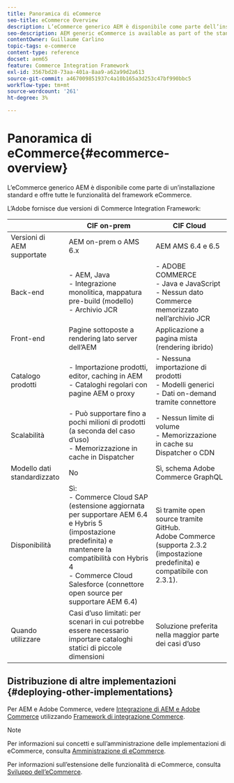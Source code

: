 ```yaml
---
title: Panoramica di eCommerce
seo-title: eCommerce Overview
description: L’eCommerce generico AEM è disponibile come parte dell’installazione standard e offre tutte le funzionalità del framework eCommerce.
seo-description: AEM generic eCommerce is available as part of the standard installation and provides you with the full functionality of the eCommerce framework.
contentOwner: Guillaume Carlino
topic-tags: e-commerce
content-type: reference
docset: aem65
feature: Commerce Integration Framework
exl-id: 3567bd28-73aa-401a-8aa9-a62a99d2a613
source-git-commit: a467009851937c4a10b165a3d253c47bf990bbc5
workflow-type: tm+mt
source-wordcount: '261'
ht-degree: 3%

---
```


# Panoramica di eCommerce{#ecommerce-overview}

L’eCommerce generico AEM è disponibile come parte di un’installazione standard e offre tutte le funzionalità del framework eCommerce.

L’Adobe fornisce due versioni di Commerce Integration Framework:

|  | CIF on-prem | CIF Cloud |
|-------------------------|--------------------------------------------------------------------------------------------------------------------------------------------------------------------------------------------------------|------------------------------------------------------------------------------------------------------------------------|
| Versioni di AEM supportate | AEM on-prem o AMS 6.x | AEM AMS 6.4 e 6.5 |
| Back-end | - AEM, Java <br> - Integrazione monolitica, mappatura pre-build (modello)<br> - Archivio JCR | - ADOBE COMMERCE <br>- Java e JavaScript <br>- Nessun dato Commerce memorizzato nell’archivio JCR |
| Front-end | Pagine sottoposte a rendering lato server dell’AEM | Applicazione a pagina mista (rendering ibrido) |
| Catalogo prodotti | - Importazione prodotti, editor, caching in AEM <br>- Cataloghi regolari con pagine AEM o proxy | - Nessuna importazione di prodotti <br>- Modelli generici <br>- Dati on-demand tramite connettore |
| Scalabilità | - Può supportare fino a pochi milioni di prodotti (a seconda del caso d’uso) <br> - Memorizzazione in cache in Dispatcher | - Nessun limite di volume <br>- Memorizzazione in cache su Dispatcher o CDN |
| Modello dati standardizzato | No | Sì, schema Adobe Commerce GraphQL |
| Disponibilità | Sì:<br> - Commerce Cloud SAP (estensione aggiornata per supportare AEM 6.4 e Hybris 5 (impostazione predefinita) e mantenere la compatibilità con Hybris 4 <br>- Commerce Cloud Salesforce (connettore open source per supportare AEM 6.4) | Sì tramite open source tramite GitHub. <br> Adobe Commerce (supporta 2.3.2 (impostazione predefinita) e compatibile con 2.3.1). |
| Quando utilizzare | Casi d’uso limitati: per scenari in cui potrebbe essere necessario importare cataloghi statici di piccole dimensioni | Soluzione preferita nella maggior parte dei casi d’uso |


## Distribuzione di altre implementazioni {#deploying-other-implementations}

Per AEM e Adobe Commerce, vedere [Integrazione di AEM e Adobe Commerce](/help/commerce/cif/integrating/magento.md) utilizzando [Framework di integrazione Commerce](/help/commerce/cif/introduction.md).

>[!NOTE]
>
>Per informazioni sui concetti e sull’amministrazione delle implementazioni di eCommerce, consulta [Amministrazione di eCommerce](/help/commerce/cif-classic/administering/ecommerce.md).
>
>Per informazioni sull’estensione delle funzionalità di eCommerce, consulta [Sviluppo dell’eCommerce](/help/commerce/cif-classic/developing/ecommerce.md).
